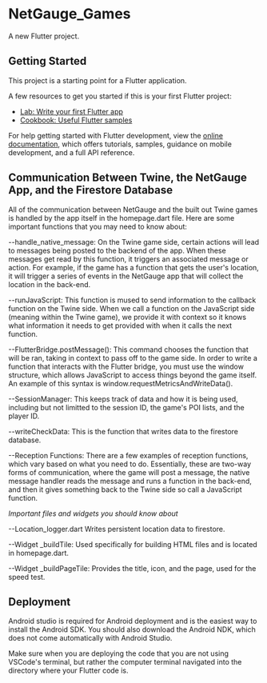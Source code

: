 # NetGauge_Games

A new Flutter project.

## Getting Started

This project is a starting point for a Flutter application.

A few resources to get you started if this is your first Flutter project:

- [Lab: Write your first Flutter app](https://docs.flutter.dev/get-started/codelab)
- [Cookbook: Useful Flutter samples](https://docs.flutter.dev/cookbook)

For help getting started with Flutter development, view the
[online documentation](https://docs.flutter.dev/), which offers tutorials,
samples, guidance on mobile development, and a full API reference.

## Communication Between Twine, the NetGauge App, and the Firestore Database
All of the communication between NetGauge and the built out Twine games is handled by the app itself in the homepage.dart file. Here are some important functions that you may need to know about:

--handle_native_message:
On the Twine game side, certain actions will lead to messages being posted to the backend of the app. When these messages get read by this function, it triggers an associated message or action. For example, if the game has a function that gets the user's location, it will trigger a series of events in the NetGauge app that will collect the location in the back-end.

--runJavaScript:
This function is mused to send information to the callback function on the Twine side. When we call a function on the JavaScript side (meaning within the Twine game), we provide it with context so it knows what information it needs to get provided with when it calls the next function.

--FlutterBridge.postMessage():
This command chooses the function that will be ran, taking in context to pass off to the game side. In order to write a function that interacts with the Flutter bridge, you must use the window structure, which allows JavaScript to access things beyond the game itself. An example of this syntax is window.requestMetricsAndWriteData().

--SessionManager:
This keeps track of data and how it is being used, including but not limitted to the session ID, the game's POI lists, and the player ID.

--writeCheckData:
This is the function that writes data to the firestore database.

--Reception Functions:
There are a few examples of reception functions, which vary based on what you need to do. Essentially, these are two-way forms of communication, where the game will post a message, the native message handler reads the message and runs a function in the back-end, and then it gives something back to the Twine side so call a JavaScript function.

_Important files and widgets you should know about_

--Location_logger.dart
Writes persistent location data to firestore.

--Widget _buildTile:
Used specifically for building HTML files and is located in homepage.dart.

--Widget _buildPageTile:
Provides the title, icon, and the page, used for the speed test.

## Deployment
Android studio is required for Android deployment and is the easiest way to install the Android SDK. You should also download the Android NDK, which does not come automatically with Android Studio.

Make sure when you are deploying the code that you are not using VSCode's terminal, but rather the computer terminal navigated into the directory where your Flutter code is.

